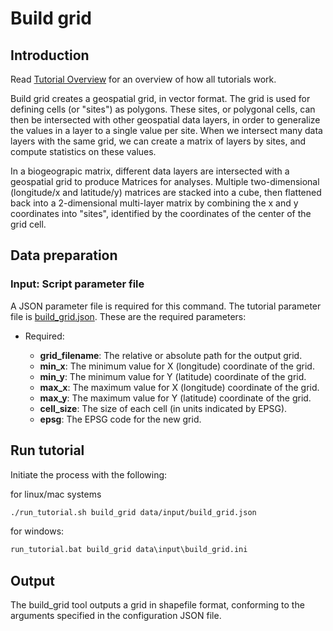 # Build grid

## Introduction

Read [Tutorial Overview](../tutorial/w1_overview.md) for an overview of how all
tutorials work.

Build grid creates a geospatial grid, in vector format.  The grid is used for defining
cells (or "sites") as polygons.  These sites, or polygonal cells, can then be
intersected with other geospatial data layers, in order to generalize the values in a
layer to a single value per site.  When we intersect many data layers with the same
grid, we can create a matrix of layers by sites, and compute statistics on these values.

In a biogeograpic matrix, different data layers are intersected with a geospatial grid
to produce Matrices for analyses.  Multiple two-dimensional (longitude/x and latitude/y)
matrices are stacked into a cube, then flattened back into a 2-dimensional multi-layer
matrix by combining the x and y coordinates into "sites", identified by the coordinates
of the center of the grid cell.

## Data preparation

### Input: Script parameter file

A JSON parameter file is required for this command.  The tutorial parameter file
is [build_grid.json](../../data/input/build_grid.json). These are the required
parameters:

* Required:

  * **grid_filename**: The relative or absolute path for the output grid.
  * **min_x**: The minimum value for X (longitude) coordinate of the grid.
  * **min_y**: The minimum value for Y (latitude) coordinate of the grid.
  * **max_x**: The maximum value for X (longitude) coordinate of the grid.
  * **max_y**: The maximum value for Y (latitude) coordinate of the grid.
  * **cell_size**: The size of each cell (in units indicated by EPSG).
  * **epsg**: The EPSG code for the new grid.

## Run tutorial

Initiate the process with the following:

for linux/mac systems

```zsh
./run_tutorial.sh build_grid data/input/build_grid.json
```

for windows:

```cmd
run_tutorial.bat build_grid data\input\build_grid.ini
```

## Output

The build_grid tool outputs a grid in shapefile format, conforming to the arguments
specified in the configuration JSON file.
